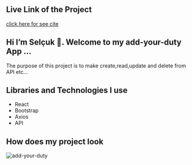 ## Live Link of the Project
[click here for see cite](https://add-your-duty.netlify.app/)


## Hi I’m Selçuk 👋. Welcome to my add-your-duty App ...

 The purpose of this project is to make  create,read,update and delete from API etc...

## Libraries and Technologies I use

 * React
 * Bootstrap
 * Axios
 * API

## How does my project look

![add-your-duty](https://user-images.githubusercontent.com/99830247/183735594-87817b56-ac7e-495c-9ae6-46d48c3e11b9.gif)
